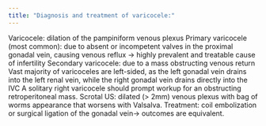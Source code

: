 ```yaml
---
title: "Diagnosis and treatment of varicocele:"
---
```

Varicocele: dilation of the pampiniform venous plexus
Primary varicocele (most common): due to absent or incompetent valves in the proximal gonadal vein, causing venous reflux &#8594; highly prevalent and treatable cause of infertility
Secondary varicocele: due to a mass obstructing venous return
Vast majority of varicoceles are left-sided, as the left gonadal vein drains into the left renal vein, while the right gonadal vein drains directly into the IVC
A solitary right varicocele should prompt workup for an obstructing retroperitoneal mass.
Scrotal US: dilated (&gt; 2mm) venous plexus with bag of worms appearance that worsens with Valsalva.
Treatment: coil embolization or surgical ligation of the gonadal vein&#8594; outcomes are equivalent.

